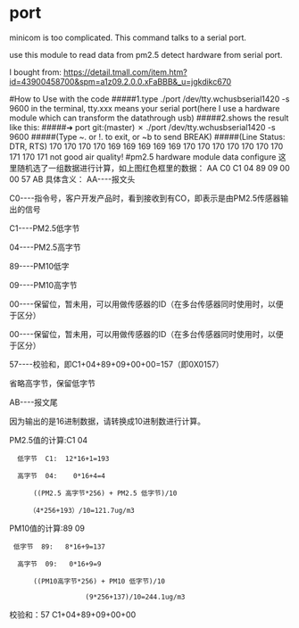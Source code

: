 # port
minicom is too complicated.  This command talks to a serial port.

use this module to read data from pm2.5 detect hardware from serial port.

I bought from:
https://detail.tmall.com/item.htm?id=43900458700&spm=a1z09.2.0.0.xFaBBB&_u=jgkdikc670

#How to Use with the code
#####1.type ./port /dev/tty.wchusbserial1420 -s 9600 in the terminal, tty.xxx means your serial port(here I use a hardware module which can transform the datathrough usb)
#####2.shows the result like this:
#####➜  port git:(master) ✗ ./port /dev/tty.wchusbserial1420 -s 9600
#####(Type ~. or !. to exit, or ~b to send BREAK)
#####(Line Status: DTR, RTS)
170
170
170
170
169
169
169
169
169
170
170
170
170
170
170
170
171
170
171
not good air quality!
#pm2.5 hardware module data configure
这里随机选了一组数据进行计算，如上图红色框里的数据： AA C0 C1 04 89 09 00 00 57 AB
具体含义：
AA----报文头

C0----指令号，客户开发产品时，看到接收到有CO，即表示是由PM2.5传感器输出的信号

C1----PM2.5低字节

04----PM2.5高字节

89----PM10低字

09----PM10高字节

00----保留位，暂未用，可以用做传感器的ID（在多台传感器同时使用时，以便于区分）

00----保留位，暂未用，可以用做传感器的ID（在多台传感器同时使用时，以便于区分）

57----校验和，即C1+04+89+09+00+00=157（即0X0157）

省略高字节，保留低字节

AB----报文尾

因为输出的是16进制数据，请转换成10进制数进行计算。

PM2.5值的计算:C1 04

      低字节  C1:  12*16+1=193

      高字节  04:    0*16+4=4

          ((PM2.5 高字节*256) + PM2.5 低字节)/10

         （4*256+193）/10=121.7ug/m3

 

PM10值的计算:89 09

     低字节  89:   8*16+9=137

      高字节  09:   0*16+9=9

          ((PM10高字节*256) + PM10 低字节)/10 

                       (9*256+137)/10=244.1ug/m3

校验和：57     C1+04+89+09+00+00
